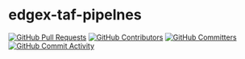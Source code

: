 # edgex-taf-pipelnes
[![GitHub Pull Requests](https://img.shields.io/github/issues-pr-raw/edgexfoundry/edgex-taf-pipelines)](https://github.com/edgexfoundry/edgex-taf-pipelines/pulls) [![GitHub Contributors](https://img.shields.io/github/contributors/edgexfoundry/edgex-taf-pipelines)](https://github.com/edgexfoundry/edgex-taf-pipelines/contributors) [![GitHub Committers](https://img.shields.io/badge/team-committers-green)](https://github.com/orgs/edgexfoundry/teams/edgex-taf-pipelines-committers/members) [![GitHub Commit Activity](https://img.shields.io/github/commit-activity/m/edgexfoundry/edgex-taf-pipelines)](https://github.com/edgexfoundry/edgex-taf-pipelines/commits)

